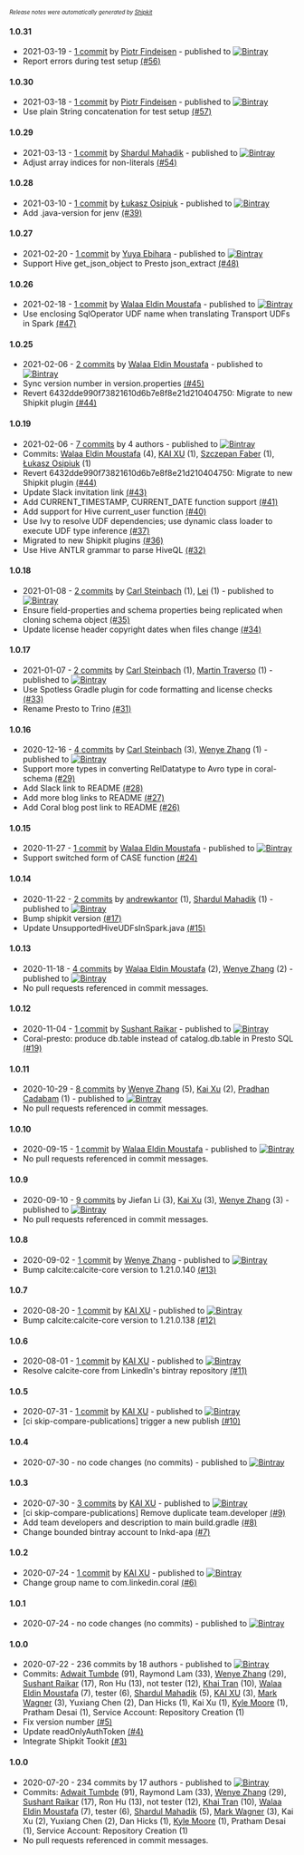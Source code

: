 <sup><sup>*Release notes were automatically generated by [Shipkit](http://shipkit.org/)*</sup></sup>

#### 1.0.31
 - 2021-03-19 - [1 commit](https://github.com/linkedin/coral/compare/v1.0.30...v1.0.31) by [Piotr Findeisen](https://github.com/findepi) - published to [![Bintray](https://img.shields.io/badge/Bintray-1.0.31-green.svg)](https://bintray.com/linkedin/maven/coral/1.0.31)
 - Report errors during test setup [(#56)](https://github.com/linkedin/coral/pull/56)

#### 1.0.30
 - 2021-03-18 - [1 commit](https://github.com/linkedin/coral/compare/v1.0.29...v1.0.30) by [Piotr Findeisen](https://github.com/findepi) - published to [![Bintray](https://img.shields.io/badge/Bintray-1.0.30-green.svg)](https://bintray.com/linkedin/maven/coral/1.0.30)
 - Use plain String concatenation for test setup [(#57)](https://github.com/linkedin/coral/pull/57)

#### 1.0.29
 - 2021-03-13 - [1 commit](https://github.com/linkedin/coral/compare/v1.0.28...v1.0.29) by [Shardul Mahadik](https://github.com/shardulm94) - published to [![Bintray](https://img.shields.io/badge/Bintray-1.0.29-green.svg)](https://bintray.com/linkedin/maven/coral/1.0.29)
 - Adjust array indices for non-literals [(#54)](https://github.com/linkedin/coral/pull/54)

#### 1.0.28
 - 2021-03-10 - [1 commit](https://github.com/linkedin/coral/compare/v1.0.27...v1.0.28) by [Łukasz Osipiuk](https://github.com/losipiuk) - published to [![Bintray](https://img.shields.io/badge/Bintray-1.0.28-green.svg)](https://bintray.com/linkedin/maven/coral/1.0.28)
 - Add .java-version for jenv [(#39)](https://github.com/linkedin/coral/pull/39)

#### 1.0.27
 - 2021-02-20 - [1 commit](https://github.com/linkedin/coral/compare/v1.0.26...v1.0.27) by [Yuya Ebihara](https://github.com/ebyhr) - published to [![Bintray](https://img.shields.io/badge/Bintray-1.0.27-green.svg)](https://bintray.com/linkedin/maven/coral/1.0.27)
 - Support Hive get_json_object to Presto json_extract [(#48)](https://github.com/linkedin/coral/pull/48)

#### 1.0.26
 - 2021-02-18 - [1 commit](https://github.com/linkedin/coral/compare/v1.0.25...v1.0.26) by [Walaa Eldin Moustafa](https://github.com/wmoustafa) - published to [![Bintray](https://img.shields.io/badge/Bintray-1.0.26-green.svg)](https://bintray.com/linkedin/maven/coral/1.0.26)
 - Use enclosing SqlOperator UDF name when translating Transport UDFs in Spark [(#47)](https://github.com/linkedin/coral/pull/47)

#### 1.0.25
 - 2021-02-06 - [2 commits](https://github.com/linkedin/coral/compare/v1.0.24...v1.0.25) by [Walaa Eldin Moustafa](https://github.com/wmoustafa) - published to [![Bintray](https://img.shields.io/badge/Bintray-1.0.25-green.svg)](https://bintray.com/linkedin/maven/coral/1.0.25)
 - Sync version number in version.properties [(#45)](https://github.com/linkedin/coral/pull/45)
 - Revert 6432dde990f73821610d6b7e8f8e21d210404750: Migrate to new Shipkit plugin [(#44)](https://github.com/linkedin/coral/pull/44)

#### 1.0.19
 - 2021-02-06 - [7 commits](https://github.com/linkedin/coral/compare/v1.0.18...v1.0.19) by 4 authors - published to [![Bintray](https://img.shields.io/badge/Bintray-1.0.19-green.svg)](https://bintray.com/linkedin/maven/coral/1.0.19)
 - Commits: [Walaa Eldin Moustafa](https://github.com/wmoustafa) (4), [KAI XU](https://github.com/kxu1026) (1), [Szczepan Faber](https://github.com/mockitoguy) (1), [Łukasz Osipiuk](https://github.com/losipiuk) (1)
 - Revert 6432dde990f73821610d6b7e8f8e21d210404750: Migrate to new Shipkit plugin [(#44)](https://github.com/linkedin/coral/pull/44)
 - Update Slack invitation link [(#43)](https://github.com/linkedin/coral/pull/43)
 - Add CURRENT_TIMESTAMP, CURRENT_DATE function support [(#41)](https://github.com/linkedin/coral/pull/41)
 - Add support for Hive current_user function [(#40)](https://github.com/linkedin/coral/pull/40)
 - Use Ivy to resolve UDF dependencies; use dynamic class loader to execute UDF type inference [(#37)](https://github.com/linkedin/coral/pull/37)
 - Migrated to new Shipkit plugins [(#36)](https://github.com/linkedin/coral/pull/36)
 - Use Hive ANTLR grammar to parse HiveQL [(#32)](https://github.com/linkedin/coral/pull/32)

#### 1.0.18
 - 2021-01-08 - [2 commits](https://github.com/linkedin/coral/compare/v1.0.17...v1.0.18) by [Carl Steinbach](https://github.com/cwsteinbach) (1), [Lei](https://github.com/autumnust) (1) - published to [![Bintray](https://img.shields.io/badge/Bintray-1.0.18-green.svg)](https://bintray.com/linkedin/maven/coral/1.0.18)
 - Ensure field-properties and schema properties being replicated when cloning schema object [(#35)](https://github.com/linkedin/coral/pull/35)
 - Update license header copyright dates when files change [(#34)](https://github.com/linkedin/coral/pull/34)

#### 1.0.17
 - 2021-01-07 - [2 commits](https://github.com/linkedin/coral/compare/v1.0.16...v1.0.17) by [Carl Steinbach](https://github.com/cwsteinbach) (1), [Martin Traverso](https://github.com/martint) (1) - published to [![Bintray](https://img.shields.io/badge/Bintray-1.0.17-green.svg)](https://bintray.com/linkedin/maven/coral/1.0.17)
 - Use Spotless Gradle plugin for code formatting and license checks [(#33)](https://github.com/linkedin/coral/pull/33)
 - Rename Presto to Trino [(#31)](https://github.com/linkedin/coral/pull/31)

#### 1.0.16
 - 2020-12-16 - [4 commits](https://github.com/linkedin/coral/compare/v1.0.15...v1.0.16) by [Carl Steinbach](https://github.com/cwsteinbach) (3), [Wenye Zhang](https://github.com/funcheetah) (1) - published to [![Bintray](https://img.shields.io/badge/Bintray-1.0.16-green.svg)](https://bintray.com/linkedin/maven/coral/1.0.16)
 - Support more types in converting RelDatatype to Avro type in coral-schema [(#29)](https://github.com/linkedin/coral/pull/29)
 - Add Slack link to README [(#28)](https://github.com/linkedin/coral/pull/28)
 - Add more blog links to README [(#27)](https://github.com/linkedin/coral/pull/27)
 - Add Coral blog post link to README [(#26)](https://github.com/linkedin/coral/pull/26)

#### 1.0.15
 - 2020-11-27 - [1 commit](https://github.com/linkedin/coral/compare/v1.0.14...v1.0.15) by [Walaa Eldin Moustafa](https://github.com/wmoustafa) - published to [![Bintray](https://img.shields.io/badge/Bintray-1.0.15-green.svg)](https://bintray.com/linkedin/maven/coral/1.0.15)
 - Support switched form of CASE function [(#24)](https://github.com/linkedin/coral/pull/24)

#### 1.0.14
 - 2020-11-22 - [2 commits](https://github.com/linkedin/coral/compare/v1.0.13...v1.0.14) by [andrewkantor](https://github.com/andrewkantor) (1), [Shardul Mahadik](https://github.com/shardulm94) (1) - published to [![Bintray](https://img.shields.io/badge/Bintray-1.0.14-green.svg)](https://bintray.com/linkedin/maven/coral/1.0.14)
 - Bump shipkit version [(#17)](https://github.com/linkedin/coral/pull/17)
 - Update UnsupportedHiveUDFsInSpark.java [(#15)](https://github.com/linkedin/coral/pull/15)

#### 1.0.13
 - 2020-11-18 - [4 commits](https://github.com/linkedin/coral/compare/v1.0.12...v1.0.13) by [Walaa Eldin Moustafa](https://github.com/wmoustafa) (2), [Wenye Zhang](https://github.com/funcheetah) (2) - published to [![Bintray](https://img.shields.io/badge/Bintray-1.0.13-green.svg)](https://bintray.com/linkedin/maven/coral/1.0.13)
 - No pull requests referenced in commit messages.

#### 1.0.12
 - 2020-11-04 - [1 commit](https://github.com/linkedin/coral/compare/v1.0.11...v1.0.12) by [Sushant Raikar](https://github.com/hotsushi) - published to [![Bintray](https://img.shields.io/badge/Bintray-1.0.12-green.svg)](https://bintray.com/linkedin/maven/coral/1.0.12)
 - Coral-presto: produce db.table instead of catalog.db.table in Presto SQL [(#19)](https://github.com/linkedin/coral/pull/19)

#### 1.0.11
 - 2020-10-29 - [8 commits](https://github.com/linkedin/coral/compare/v1.0.10...v1.0.11) by [Wenye Zhang](https://github.com/funcheetah) (5), [Kai Xu](https://github.com/kxu1026) (2), [Pradhan Cadabam](https://github.com/pcadabam-zz) (1) - published to [![Bintray](https://img.shields.io/badge/Bintray-1.0.11-green.svg)](https://bintray.com/linkedin/maven/coral/1.0.11)
 - No pull requests referenced in commit messages.

#### 1.0.10
 - 2020-09-15 - [1 commit](https://github.com/linkedin/coral/compare/v1.0.9...v1.0.10) by [Walaa Eldin Moustafa](https://github.com/wmoustafa) - published to [![Bintray](https://img.shields.io/badge/Bintray-1.0.10-green.svg)](https://bintray.com/linkedin/maven/coral/1.0.10)
 - No pull requests referenced in commit messages.

#### 1.0.9
 - 2020-09-10 - [9 commits](https://github.com/linkedin/coral/compare/v1.0.8...v1.0.9) by Jiefan Li (3), [Kai Xu](https://github.com/kxu1026) (3), [Wenye Zhang](https://github.com/funcheetah) (3) - published to [![Bintray](https://img.shields.io/badge/Bintray-1.0.9-green.svg)](https://bintray.com/linkedin/maven/coral/1.0.9)
 - No pull requests referenced in commit messages.

#### 1.0.8
 - 2020-09-02 - [1 commit](https://github.com/linkedin/coral/compare/v1.0.7...v1.0.8) by [Wenye Zhang](https://github.com/funcheetah) - published to [![Bintray](https://img.shields.io/badge/Bintray-1.0.8-green.svg)](https://bintray.com/linkedin/maven/coral/1.0.8)
 - Bump calcite:calcite-core version to 1.21.0.140 [(#13)](https://github.com/linkedin/coral/pull/13)

#### 1.0.7
 - 2020-08-20 - [1 commit](https://github.com/linkedin/coral/compare/v1.0.6...v1.0.7) by [KAI XU](https://github.com/kxu1026) - published to [![Bintray](https://img.shields.io/badge/Bintray-1.0.7-green.svg)](https://bintray.com/linkedin/maven/coral/1.0.7)
 - Bump calcite:calcite-core version to 1.21.0.138 [(#12)](https://github.com/linkedin/coral/pull/12)

#### 1.0.6
 - 2020-08-01 - [1 commit](https://github.com/linkedin/coral/compare/v1.0.5...v1.0.6) by [KAI XU](https://github.com/kxu1026) - published to [![Bintray](https://img.shields.io/badge/Bintray-1.0.6-green.svg)](https://bintray.com/linkedin/maven/coral/1.0.6)
 - Resolve calcite-core from LinkedIn's bintray repository [(#11)](https://github.com/linkedin/coral/pull/11)

#### 1.0.5
 - 2020-07-31 - [1 commit](https://github.com/linkedin/coral/compare/v1.0.4...v1.0.5) by [KAI XU](https://github.com/kxu1026) - published to [![Bintray](https://img.shields.io/badge/Bintray-1.0.5-green.svg)](https://bintray.com/linkedin/maven/coral/1.0.5)
 - [ci skip-compare-publications] trigger a new publish [(#10)](https://github.com/linkedin/coral/pull/10)

#### 1.0.4
 - 2020-07-30 - no code changes (no commits) - published to [![Bintray](https://img.shields.io/badge/Bintray-1.0.4-green.svg)](https://bintray.com/linkedin/maven/coral/1.0.4)

#### 1.0.3
 - 2020-07-30 - [3 commits](https://github.com/linkedin/coral/compare/v1.0.2...v1.0.3) by [KAI XU](https://github.com/kxu1026) - published to [![Bintray](https://img.shields.io/badge/Bintray-1.0.3-green.svg)](https://bintray.com/linkedin/maven/coral/1.0.3)
 - [ci skip-compare-publications] Remove duplicate team.developer  [(#9)](https://github.com/linkedin/coral/pull/9)
 - Add team developers and description to main build.gradle [(#8)](https://github.com/linkedin/coral/pull/8)
 - Change bounded bintray account to lnkd-apa [(#7)](https://github.com/linkedin/coral/pull/7)

#### 1.0.2
 - 2020-07-24 - [1 commit](https://github.com/linkedin/coral/compare/v1.0.1...v1.0.2) by [KAI XU](https://github.com/kxu1026) - published to [![Bintray](https://img.shields.io/badge/Bintray-1.0.2-green.svg)](https://bintray.com/linkedin/maven/coral/1.0.2)
 - Change group name to com.linkedin.coral [(#6)](https://github.com/linkedin/coral/pull/6)

#### 1.0.1
 - 2020-07-24 - no code changes (no commits) - published to [![Bintray](https://img.shields.io/badge/Bintray-1.0.1-green.svg)](https://bintray.com/linkedin/maven/coral/1.0.1)

#### 1.0.0
 - 2020-07-22 - 236 commits by 18 authors - published to [![Bintray](https://img.shields.io/badge/Bintray-1.0.0-green.svg)](https://bintray.com/linkedin/maven/coral/1.0.0)
 - Commits: [Adwait Tumbde](https://github.com/antumbde) (91), Raymond Lam (33), [Wenye Zhang](https://github.com/funcheetah) (29), [Sushant Raikar](https://github.com/HotSushi) (17), Ron Hu (13), not tester (12), [Khai Tran](https://github.com/khaitranq) (10), [Walaa Eldin Moustafa](https://github.com/wmoustafa) (7), tester (6), [Shardul Mahadik](https://github.com/shardulm94) (5), [KAI XU](https://github.com/kxu1026) (3), [Mark Wagner](https://github.com/wagnermarkd) (3), Yuxiang Chen (2), Dan Hicks (1), Kai Xu (1), [Kyle Moore](https://github.com/DPUkyle) (1), Pratham Desai (1), Service Account: Repository Creation (1)
 - Fix version number [(#5)](https://github.com/linkedin/coral/pull/5)
 - Update readOnlyAuthToken [(#4)](https://github.com/linkedin/coral/pull/4)
 - Integrate Shipkit Tookit [(#3)](https://github.com/linkedin/coral/pull/3)

#### 1.0.0
 - 2020-07-20 - 234 commits by 17 authors - published to [![Bintray](https://img.shields.io/badge/Bintray-1.0.0-green.svg)](https://bintray.com/linkedin/maven/coral/1.0.0)
 - Commits: [Adwait Tumbde](https://github.com/antumbde) (91), Raymond Lam (33), [Wenye Zhang](https://github.com/funcheetah) (29), [Sushant Raikar](https://github.com/HotSushi) (17), Ron Hu (13), not tester (12), [Khai Tran](https://github.com/khaitranq) (10), [Walaa Eldin Moustafa](https://github.com/wmoustafa) (7), tester (6), [Shardul Mahadik](https://github.com/shardulm94) (5), [Mark Wagner](https://github.com/wagnermarkd) (3), Kai Xu (2), Yuxiang Chen (2), Dan Hicks (1), [Kyle Moore](https://github.com/DPUkyle) (1), Pratham Desai (1), Service Account: Repository Creation (1)
 - No pull requests referenced in commit messages.

